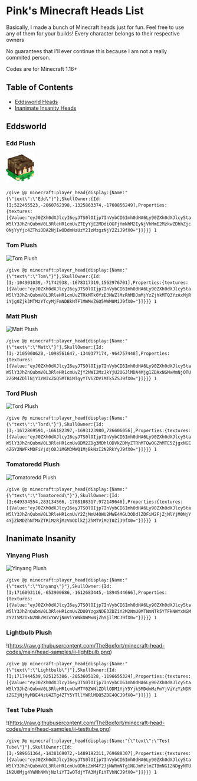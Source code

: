 # Pink's Minecraft Heads List

Basically, I made a bunch of Minecraft heads just for fun. Feel free to use any of them for your builds! Every character belongs to their respective owners

No guarantees that I'll ever continue this because I am not a really commited person.

Codes are for Minecraft 1.16+

## Table of Contents
- [Eddsworld Heads](https://github.com/TheBoxfort/minecraft-head-codes#eddsworld)
- [Inanimate Insanity Heads](https://github.com/TheBoxfort/minecraft-head-codes#inanimate-insanity)

## Eddsworld

### Edd Plush

![Edd Plush](https://raw.githubusercontent.com/TheBoxfort/minecraft-head-codes/main/head-samples/ew-edd.png)

```/give @p minecraft:player_head{display:{Name:"{\"text\":\"Edd\"}"},SkullOwner:{Id:[I;522455523,-2060762398,-1325863374,-1760856249],Properties:{textures:[{Value:"eyJ0ZXh0dXJlcyI6eyJTS0lOIjp7InVybCI6Imh0dHA6Ly90ZXh0dXJlcy5taW5lY3JhZnQubmV0L3RleHR1cmUvZTEyYjE2MDdiOGFjYmNhM2IyNjVhMmE2MzkwZDhhZjc0NjYyYjc4ZThiODA2NjIwODdmNzUzY2IzMzgzNjY2ZiJ9fX0="}]}}} 1```

### Tom Plush

![Tom Plush](https://raw.githubusercontent.com/TheBoxfort/minecraft-head-codes/main/head-samples/ew-tom.png)

```/give @p minecraft:player_head{display:{Name:"{\"text\":\"Tom\"}"},SkullOwner:{Id:[I;-104901039,-71742938,-1678317319,1562976701],Properties:{textures:[{Value:"eyJ0ZXh0dXJlcyI6eyJTS0lOIjp7InVybCI6Imh0dHA6Ly90ZXh0dXJlcy5taW5lY3JhZnQubmV0L3RleHR1cmUvZTRkMTk0YzE3NWZlMzRhMDJmMjYzZjhkMTQ3YzAxMjRiYjg0Zjk3MTMzYTcyMjFmNDBkNTFlMWMxZGQ5MWM0MiJ9fX0="}]}}} 1```

### Matt Plush

![Matt Plush](https://raw.githubusercontent.com/TheBoxfort/minecraft-head-codes/main/head-samples/ew-matt.png)

```/give @p minecraft:player_head{display:{Name:"{\"text\":\"Matt\"}"},SkullOwner:{Id:[I;-2105060620,-1098561647,-1340377174,-964757448],Properties:{textures:[{Value:"eyJ0ZXh0dXJlcyI6eyJTS0lOIjp7InVybCI6Imh0dHA6Ly90ZXh0dXJlcy5taW5lY3JhZnQubmV0L3RleHR1cmUvZjY2NWI2MzJkYjU2OGJlMDA4Mjg1ZDAxNGMxMmNjOTU2ZGM4ZDllNjY3YWIxZGQ5MTBiNTgyYTViZDViMTk5ZSJ9fX0="}]}}} 1```

### Tord Plush

![Tord Plush](https://raw.githubusercontent.com/TheBoxfort/minecraft-head-codes/main/head-samples/ew-tord.png)

```/give @p minecraft:player_head{display:{Name:"{\"text\":\"Tord\"}"},SkullOwner:{Id:[I;-1672869591,-166182397,-1693123980,726606056],Properties:{textures:[{Value:"eyJ0ZXh0dXJlcyI6eyJTS0lOIjp7InVybCI6Imh0dHA6Ly90ZXh0dXJlcy5taW5lY3JhZnQubmV0L3RleHR1cmUvODM2ZDg3MDhlODVkZDMyZTRhMTQwOGZhMTE5ZjgxNGE4ZGY2NWFkMDFiYjdjODJiMGM3MWQ1MjBkNzI2N2RkYyJ9fX0="}]}}} 1```

### Tomatoredd Plush

![Tomatoredd Plush](https://raw.githubusercontent.com/TheBoxfort/minecraft-head-codes/main/head-samples/ew-tomatoredd.png)

```/give @p minecraft:player_head{display:{Name:"{\"text\":\"Tomatoredd\"}"},SkullOwner:{Id:[I;649394554,283134566,-1708108317,972149646],Properties:{textures:[{Value:"eyJ0ZXh0dXJlcyI6eyJTS0lOIjp7InVybCI6Imh0dHA6Ly90ZXh0dXJlcy5taW5lY3JhZnQubmV0L3RleHR1cmUvY2ZjMmU4OWU2MWE4MGU3ODdlZDFiM2FjZjNlYjM0NjY4YjZkMDZhNTMxZTRiMzRjMzVmODlkZjZhMTViMzI0ZiJ9fX0="}]}}} 1```

## Inanimate Insanity

### Yinyang Plush

![Yinyang Plush](https://raw.githubusercontent.com/TheBoxfort/minecraft-head-codes/main/head-samples/ii-yinyang.png)

```/give @p minecraft:player_head{display:{Name:"{\"text\":\"Yinyang\"}"},SkullOwner:{Id:[I;1716093116,-653900686,-1612683445,-1894544666],Properties:{textures:[{Value:"eyJ0ZXh0dXJlcyI6eyJTS0lOIjp7InVybCI6Imh0dHA6Ly90ZXh0dXJlcy5taW5lY3JhZnQubmV0L3RleHR1cmUvZDU0YzgxNDE3ZDZiY2M2NmU0MTNmNTk5YTFkNWYxNGMzY2I5M2IxN2NhZWIxYWVjNmViYWNkOWMxNjZhYjllMCJ9fX0="}]}}} 1```

### Lightbulb Plush

!(https://raw.githubusercontent.com/TheBoxfort/minecraft-head-codes/main/head-samples/ii-lightbulb.png)

```/give @p minecraft:player_head{display:{Name:"{\"text\":\"Lightbulb\"}"},SkullOwner:{Id:[I;1717444539,925125386,-2053605128,-1196655324],Properties:{textures:[{Value:"eyJ0ZXh0dXJlcyI6eyJTS0lOIjp7InVybCI6Imh0dHA6Ly90ZXh0dXJlcy5taW5lY3JhZnQubmV0L3RleHR1cmUvMTY0ZWNlZDllODM1YjY5Yjk5MDdmMzFmYjViYzYzNDRiZGZjNjMyMDE4NzU4ZTg4ZTY5YTllYWRlMDQ5ZDE4OCJ9fX0="}]}}} 1```

### Test Tube Plush

!(https://raw.githubusercontent.com/TheBoxfort/minecraft-head-codes/main/head-samples/ii-testtube.png)

```/give @p minecraft:player_head{display:{Name:"{\"text\":\"Test Tube\"}"},SkullOwner:{Id:[I;-589661364,-1438169072,-1489192311,769688307],Properties:{textures:[{Value:"eyJ0ZXh0dXJlcyI6eyJTS0lOIjp7InVybCI6Imh0dHA6Ly90ZXh0dXJlcy5taW5lY3JhZnQubmV0L3RleHR1cmUvODhiZmM4Y2JjNWRmNTg1NGJmMzlmZTBmNGI2NDgyNTU1N2U0Mjg4YWNhNWVjNzliYTIwOTdjYTA3MjFiYTVhNCJ9fX0="}]}}} 1```